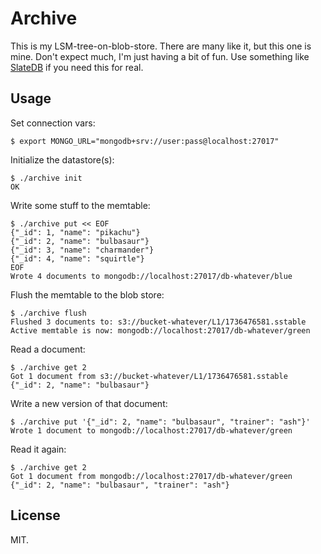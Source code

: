 # Archive

This is my LSM-tree-on-blob-store. There are many like it, but this one is mine.
Don't expect much, I'm just having a bit of fun. Use something like [SlateDB][]
if you need this for real.

## Usage

Set connection vars:

```console
$ export MONGO_URL="mongodb+srv://user:pass@localhost:27017"
```

Initialize the datastore(s):

```console
$ ./archive init
OK
```

Write some stuff to the memtable:

```console
$ ./archive put << EOF
{"_id": 1, "name": "pikachu"}
{"_id": 2, "name": "bulbasaur"}
{"_id": 3, "name": "charmander"}
{"_id": 4, "name": "squirtle"}
EOF
Wrote 4 documents to mongodb://localhost:27017/db-whatever/blue
```

Flush the memtable to the blob store:

```console
$ ./archive flush
Flushed 3 documents to: s3://bucket-whatever/L1/1736476581.sstable
Active memtable is now: mongodb://localhost:27017/db-whatever/green
```

Read a document:

```console
$ ./archive get 2
Got 1 document from s3://bucket-whatever/L1/1736476581.sstable
{"_id": 2, "name": "bulbasaur"}
```

Write a new version of that document:

```console
$ ./archive put '{"_id": 2, "name": "bulbasaur", "trainer": "ash"}'
Wrote 1 document to mongodb://localhost:27017/db-whatever/green
```

Read it again:

```console
$ ./archive get 2
Got 1 document from mongodb://localhost:27017/db-whatever/green
{"_id": 2, "name": "bulbasaur", "trainer": "ash"}
```

## License

MIT.

[SlateDB]: https://github.com/slatedb/slatedb
